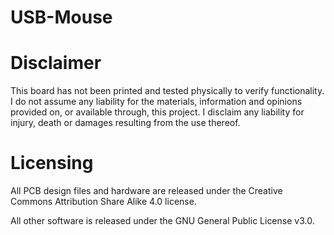 # USB-Mouse
# Disclaimer
This board has not been printed and tested physically to verify functionality. I do not assume any liability for the materials, information and opinions provided on, or available through, this project. I disclaim any liability for injury, death or damages resulting from the use thereof.

# Licensing
All PCB design files and hardware are released under the Creative Commons Attribution Share Alike 4.0 license.

All other software is released under the GNU General Public License v3.0.
